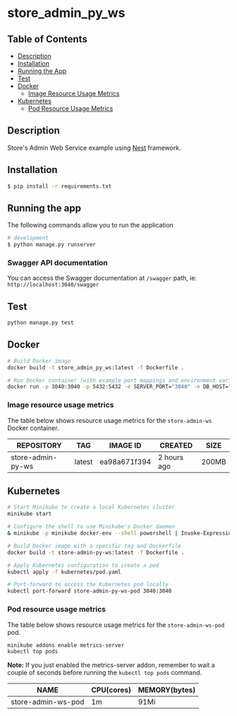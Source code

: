 # store_admin_py_ws

## Table of Contents
- [Description](#description)
- [Installation](#installation)
- [Running the App](#running-the-app)
- [Test](#test)
- [Docker](#docker)
  - [Image Resource Usage Metrics](#image-resource-usage-metrics)
- [Kubernetes](#kubernetes)
  - [Pod Resource Usage Metrics](#pod-resource-usage-metrics)

## Description

Store's Admin Web Service example using [Nest](https://github.com/nestjs/nest) framework.

## Installation

```bash
$ pip install -r requirements.txt
```

## Running the app
The following commands allow you to run the application

```bash
# development
$ python manage.py runserver
```

### Swagger API documentation
You can access the Swagger documentation at `/swagger` path, ie: `http://localhost:3040/swagger`

## Test

```bash
python manage.py test
```

## Docker

```bash
# Build Docker image
docker build -t store_admin_py_ws:latest -f Dockerfile .

# Run Docker container (with example port mappings and environment variables)
docker run -p 3040:3040 -p 5432:5432 -e SERVER_PORT="3040" -e DB_HOST="host.docker.internal" -e DB_PORT="5432" -e DB_USERNAME="postgres" -e DB_PASSWORD="1234" -e DB_NAME="sale-management-system" store_admin_py_ws
```

### Image resource usage metrics

The table below shows resource usage metrics for the `store-admin-ws` Docker container.

| REPOSITORY           | TAG    | IMAGE ID      | CREATED      | SIZE  |
|----------------------|--------|---------------|--------------|-------|
| store-admin-py-ws    | latest | ea98a671f394  | 2 hours ago  | 200MB |


## Kubernetes

```bash
# Start Minikube to create a local Kubernetes cluster
minikube start

# Configure the shell to use Minikube's Docker daemon
& minikube -p minikube docker-env --shell powershell | Invoke-Expression

# Build Docker image with a specific tag and Dockerfile
docker build -t store-admin-py-ws:latest -f Dockerfile .

# Apply Kubernetes configuration to create a pod
kubectl apply -f kubernetes/pod.yaml

# Port-forward to access the Kubernetes pod locally
kubectl port-forward store-admin-py-ws-pod 3040:3040
```

### Pod resource usage metrics

The table below shows resource usage metrics for the `store-admin-ws-pod` pod.

```bash
minikube addons enable metrics-server
kubectl top pods
```

**Note:** If you just enabled the metrics-server addon, remember to wait a couple of seconds before running the `kubectl top pods` command.


| NAME                | CPU(cores) | MEMORY(bytes) |
|---------------------|------------|---------------|
| store-admin-ws-pod  | 1m         | 91Mi          |
